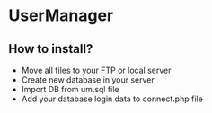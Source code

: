 # UserManager

## How to install?

* Move all files to your FTP or local server
* Create new database in your server
* Import DB from um.sql file 
* Add your database login data to connect.php file
